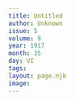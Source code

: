 ```yaml
---
title: Untitled
author: Unknown
issue: 5
volume: 9
year: 1917
month: 35
day: VI
tags:
layout: page.njk
image:
---
```


